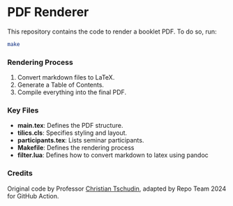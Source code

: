 # PDF Renderer

This repository contains the code to render a booklet PDF. To do so, run:

```bash
make
```

### Rendering Process
1. Convert markdown files to LaTeX.
2. Generate a Table of Contents.
3. Compile everything into the final PDF.

### Key Files
- **main.tex**: Defines the PDF structure.
- **tilics.cls**: Specifies styling and layout.
- **participants.tex**: Lists seminar participants.
- **Makefile**: Defines the rendering process
- **filter.lua**: Defines how to convert markdown to latex using pandoc

### Credits
Original code by Professor [Christian Tschudin](mailto:christian.tschudin@unibas.ch), adapted by Repo Team 2024 for GitHub Action.